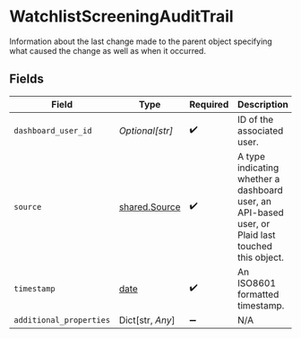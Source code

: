 # WatchlistScreeningAuditTrail

Information about the last change made to the parent object specifying what caused the change as well as when it occurred.


## Fields

| Field                                                                                             | Type                                                                                              | Required                                                                                          | Description                                                                                       | Example                                                                                           |
| ------------------------------------------------------------------------------------------------- | ------------------------------------------------------------------------------------------------- | ------------------------------------------------------------------------------------------------- | ------------------------------------------------------------------------------------------------- | ------------------------------------------------------------------------------------------------- |
| `dashboard_user_id`                                                                               | *Optional[str]*                                                                                   | :heavy_check_mark:                                                                                | ID of the associated user.                                                                        | 54350110fedcbaf01234ffee                                                                          |
| `source`                                                                                          | [shared.Source](../../models/shared/source.md)                                                    | :heavy_check_mark:                                                                                | A type indicating whether a dashboard user, an API-based user, or Plaid last touched this object. |                                                                                                   |
| `timestamp`                                                                                       | [date](https://docs.python.org/3/library/datetime.html#date-objects)                              | :heavy_check_mark:                                                                                | An ISO8601 formatted timestamp.                                                                   | 2020-07-24T03:26:02Z                                                                              |
| `additional_properties`                                                                           | Dict[str, *Any*]                                                                                  | :heavy_minus_sign:                                                                                | N/A                                                                                               |                                                                                                   |